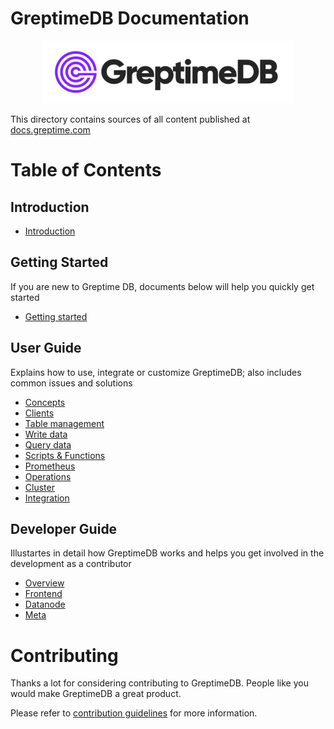# GreptimeDB Documentation

<p align="center">
    <img src="./docs/public/logo-text-padding.png" alt="GreptimeDB Logo" width="400px">
</p>

This directory contains sources of all content published at [docs.greptime.com][1]

[1]: https://docs.greptime.com

# Table of Contents

## Introduction

- [Introduction](./docs/index.md)

## Getting Started

If you are new to Greptime DB, documents below will help you quickly get started

- [Getting started](./docs/getting-started/overview.md)

## User Guide

Explains how to use, integrate or customize GreptimeDB; also includes common issues and solutions

- [Concepts](./docs/user-guide/concepts.md)
- [Clients](./docs/user-guide/clients.md)
- [Table management](./docs/user-guide/table-management.md)
- [Write data](./docs/user-guide/write-data.md)
- [Query data](./docs/user-guide/query-data.md)
- [Scripts & Functions](./docs/user-guide/scripts-&-functions/overview.md)
- [Prometheus](./docs/user-guide/prometheus.md)
- [Operations](./docs/user-guide/Operations/overview.md)
- [Cluster](./docs/user-guide/cluster.md)
- [Integration](./docs/user-guide/integration.md)

## Developer Guide

Illustartes in detail how GreptimeDB works and helps you get involved in the development as a contributor

  - [Overview](./docs/developer-guide/overview.md)
  - [Frontend](./docs/developer-guide/frontend/overview.md)
  - [Datanode](./docs/developer-guide/datanode/overview.md)
  - [Meta](./docs/developer-guide/meta/overview.md)

# Contributing

Thanks a lot for considering contributing to GreptimeDB. People like you would make
GreptimeDB a great product.

Please refer to [contribution guidelines](./CONTRIBUTING.md) for more information.
